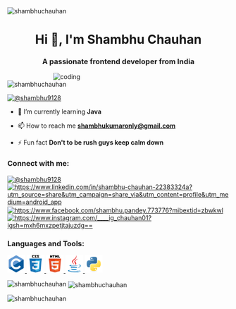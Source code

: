 
<img height="500px" width="1300px" src="https://user-images.githubusercontent.com/55116927/188319849-9d4fed2d-497e-4ce3-9f06-8d3843f05cb4.gif" alt="shambhuchauhan" /> 

<h1 align="center">Hi 👋, I'm Shambhu Chauhan</h1>
<h3 align="center">A passionate frontend developer from India</h3>

<img align="right" alt="coding" width="400" src="https://user-images.githubusercontent.com/74038190/212748842-9fcbad5b-6173-4175-8a61-521f3dbb7514.gif" >



<p align="left"> <img src="https://komarev.com/ghpvc/?username=shambhuchauhan&label=Profile%20views&color=0e75b6&style=flat" alt="shambhuchauhan" /> </p>

<p align="left"> <a href="https://twitter.com/@shambhu9128" target="blank"><img src="https://img.shields.io/twitter/follow/@shambhu9128?logo=twitter&style=for-the-badge" alt="@shambhu9128" /></a> </p>

- 🌱 I’m currently learning **Java**

- 📫 How to reach me **shambhukumaronly@gmail.com**

- ⚡ Fun fact **Don't to be rush guys keep calm down**

<h3 align="left">Connect with me:</h3>
<p align="left">
<a href="https://twitter.com/@shambhu9128" target="blank"><img align="center" src="https://raw.githubusercontent.com/rahuldkjain/github-profile-readme-generator/master/src/images/icons/Social/twitter.svg" alt="@shambhu9128" height="30" width="40" /></a>
<a href="https://linkedin.com/in/https://www.linkedin.com/in/shambhu-chauhan-22383324a?utm_source=share&utm_campaign=share_via&utm_content=profile&utm_medium=android_app" target="blank"><img align="center" src="https://raw.githubusercontent.com/rahuldkjain/github-profile-readme-generator/master/src/images/icons/Social/linked-in-alt.svg" alt="https://www.linkedin.com/in/shambhu-chauhan-22383324a?utm_source=share&utm_campaign=share_via&utm_content=profile&utm_medium=android_app" height="30" width="40" /></a>
<a href="https://fb.com/https://www.facebook.com/shambhu.pandey.773776?mibextid=zbwkwl" target="blank"><img align="center" src="https://raw.githubusercontent.com/rahuldkjain/github-profile-readme-generator/master/src/images/icons/Social/facebook.svg" alt="https://www.facebook.com/shambhu.pandey.773776?mibextid=zbwkwl" height="30" width="40" /></a>
<a href="https://instagram.com/https://www.instagram.com/____ig_chauhan01?igsh=mxh6mxzpetjtajuzdg==" target="blank"><img align="center" src="https://raw.githubusercontent.com/rahuldkjain/github-profile-readme-generator/master/src/images/icons/Social/instagram.svg" alt="https://www.instagram.com/____ig_chauhan01?igsh=mxh6mxzpetjtajuzdg==" height="30" width="40" /></a>
</p>

<h3 align="left">Languages and Tools:</h3>
<p align="left"> <a href="https://www.cprogramming.com/" target="_blank" rel="noreferrer"> <img src="https://raw.githubusercontent.com/devicons/devicon/master/icons/c/c-original.svg" alt="c" width="40" height="40"/> </a> <a href="https://www.w3schools.com/css/" target="_blank" rel="noreferrer"> <img src="https://raw.githubusercontent.com/devicons/devicon/master/icons/css3/css3-original-wordmark.svg" alt="css3" width="40" height="40"/> </a> <a href="https://www.w3.org/html/" target="_blank" rel="noreferrer"> <img src="https://raw.githubusercontent.com/devicons/devicon/master/icons/html5/html5-original-wordmark.svg" alt="html5" width="40" height="40"/> </a> <a href="https://www.java.com" target="_blank" rel="noreferrer"> <img src="https://raw.githubusercontent.com/devicons/devicon/master/icons/java/java-original.svg" alt="java" width="40" height="40"/> </a> <a href="https://www.python.org" target="_blank" rel="noreferrer"> <img src="https://raw.githubusercontent.com/devicons/devicon/master/icons/python/python-original.svg" alt="python" width="40" height="40"/> </a> </p>

<p><img align="left" src="https://github-readme-stats.vercel.app/api/top-langs?username=ShambhuChauhn&show_icons=true&locale=en&layout=compact" alt="shambhuchauhan" /></p>

<p>&nbsp;<img align="center" src="https://github-readme-stats.vercel.app/api?username=ShambhuChauhn&show_icons=true&locale=en" alt="shambhuchauhan" /></p>


<img src="https://github-readme-streak-stats.herokuapp.com/?user=ShambhuChauhn&theme=transparent" alt="shambhuchauhan" width="410" />
